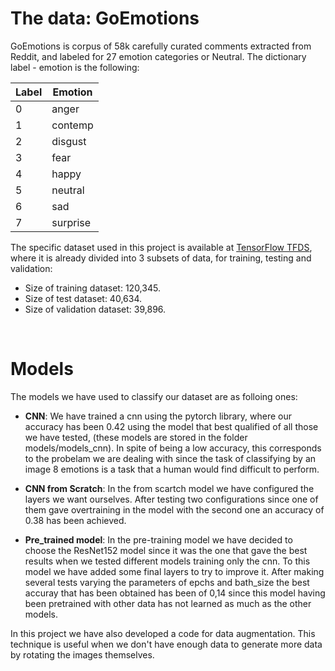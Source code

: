 # The data: GoEmotions 
GoEmotions is corpus of 58k carefully curated comments extracted from Reddit, and labeled for 27 emotion categories or Neutral. The dictionary label - emotion is the following:

| Label | Emotion        |
|-------|----------------|
|   0   | anger          |
|   1   | contemp        |
|   2   | disgust        |
|   3   | fear           |
|   4   | happy          |
|   5   | neutral        |
|   6   | sad            |
|   7   | surprise       |



The specific dataset used in this project is available at [TensorFlow TFDS](https://www.kaggle.com/datasets/geolek/grayscale-face-images), where it is already divided into 3 subsets of data, for training, testing and validation:

- Size of training dataset: 120,345.
- Size of test dataset: 40,634.
- Size of validation dataset: 39,896.

<br>

# Models
The models we have used to classify our dataset are as folloing ones:

- **CNN**: We have trained a cnn using the pytorch library, where our accuracy has been 0.42 using the model that best qualified of all those we have tested, (these models are stored in the folder models/models_cnn). In spite of being a low accuracy, this corresponds to the probelam we are dealing with since the task of classifying by an image 8 emotions is a task that a human would find difficult to perform.

- **CNN from Scratch**: In the from scartch model we have configured the layers we want ourselves. After testing two configurations since one of them gave overtraining in the model with the second one an accuracy of 0.38 has been achieved.

- **Pre_trained model**: In the pre-training model we have decided to choose the ResNet152 model since it was the one that gave the best results when we tested different models training only the cnn. To this model we have added some final layers to try to improve it. After making several tests varying the parameters of epchs and bath_size the best accuray that has been obtained has been of 0,14 since this model having been pretrained with other data has not learned as much as the other models.

In this project we have also developed a code for data augmentation. This technique is useful when we don't have enough data to generate more data by rotating the images themselves.

